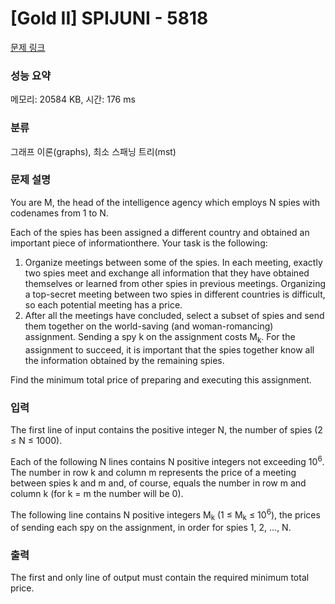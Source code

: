 # [Gold II] SPIJUNI - 5818 

[문제 링크](https://www.acmicpc.net/problem/5818) 

### 성능 요약

메모리: 20584 KB, 시간: 176 ms

### 분류

그래프 이론(graphs), 최소 스패닝 트리(mst)

### 문제 설명

<p>You are M, the head of the intelligence agency which employs N spies with codenames from 1 to N. </p>

<p>Each of the spies has been assigned a different country and obtained an important piece of informationthere. Your task is the following: </p>

<ol>
	<li>Organize meetings between some of the spies. In each meeting, exactly two spies meet and exchange all information that they have obtained themselves or learned from other spies in previous meetings. Organizing a top-secret meeting between two spies in different countries is difficult, so each potential meeting has a price. </li>
	<li>After all the meetings have concluded, select a subset of spies and send them together on the world-saving (and woman-romancing) assignment. Sending a spy k on the assignment costs M<sub>k</sub>. For the assignment to succeed, it is important that the spies together know all the information obtained by the remaining spies. </li>
</ol>

<p>Find the minimum total price of preparing and executing this assignment. </p>

### 입력 

 <p>The first line of input contains the positive integer N, the number of spies (2 ≤ N ≤ 1000). </p>

<p>Each of the following N lines contains N positive integers not exceeding 10<sup>6</sup>. The number in row k and column m represents the price of a meeting between spies k and m and, of course, equals the number in row m and column k (for k = m the number will be 0). </p>

<p>The following line contains N positive integers M<sub>k</sub> (1 ≤ M<sub>k</sub> ≤ 10<sup>6</sup>), the prices of sending each spy on the assignment, in order for spies 1, 2, ..., N. </p>

### 출력 

 <p>The first and only line of output must contain the required minimum total price. </p>

